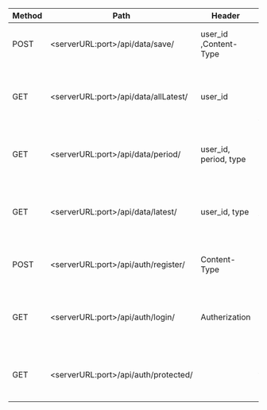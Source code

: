 

| Method  | Path | Header | Usage |
| ------------- | ------------- |-------------------------------|--------------------------------------------------|
| POST | \<serverURL:port\>/api/data/save/  | user_id ,Content-Type | To save health data to MongoDB |
| GET  | \<serverURL:port\>/api/data/allLatest/  | user_id | To get latest data of all health data types |
| GET  | \<serverURL:port\>/api/data/period/ | user_id, period, type | To get healtdata between 2 period of time |
| GET  | \<serverURL:port\>/api/data/latest/ | user_id, type | To get latest data of 1 type of health data |
| POST | \<serverURL:port\>/api/auth/register/ | Content-Type | To register user to system |
| GET  | \<serverURL:port\>/api/auth/login/ | Autherization | To check if this user'd already registered in system |
| GET  | \<serverURL:port\>/api/auth/protected/ |  | To check JWT token if expired or not |
